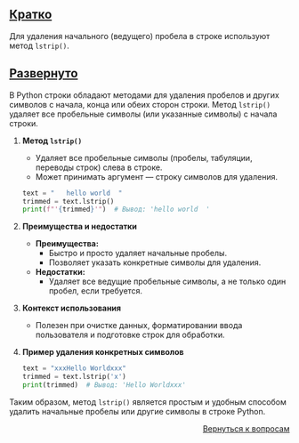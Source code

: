 ## <u>Кратко</u>

Для удаления начального (ведущего) пробела в строке используют метод `lstrip()`.

## <u>Развернуто</u>

В Python строки обладают методами для удаления пробелов и других символов с начала, конца или обеих сторон строки. Метод
`lstrip()` удаляет все пробельные символы (или указанные символы) с начала строки.

1. **Метод `lstrip()`**
    - Удаляет все пробельные символы (пробелы, табуляции, переводы строк) слева в строке.
    - Может принимать аргумент — строку символов для удаления.
    ```python
    text = "   hello world  "
    trimmed = text.lstrip()
    print(f"'{trimmed}'")  # Вывод: 'hello world  '
    ```

2. **Преимущества и недостатки**
    - **Преимущества:**
        - Быстро и просто удаляет начальные пробелы.
        - Позволяет указать конкретные символы для удаления.
    - **Недостатки:**
        - Удаляет все ведущие пробельные символы, а не только один пробел, если требуется.

3. **Контекст использования**
    - Полезен при очистке данных, форматировании ввода пользователя и подготовке строк для обработки.

4. **Пример удаления конкретных символов**
    ```python
    text = "xxxHello Worldxxx"
    trimmed = text.lstrip('x')
    print(trimmed)  # Вывод: 'Hello Worldxxx'
    ```

Таким образом, метод `lstrip()` является простым и удобным способом удалить начальные пробелы или другие символы в
строке Python.

<div align="right">

[Вернуться к вопросам](../Вопросы.md)

</div>
